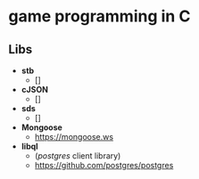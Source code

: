 # game programming in C

## Libs

  - **stb**
    + []
  - **cJSON**
    + []
  - **sds**
    + []
  - **Mongoose**
    + https://mongoose.ws
  - **libql**
    + (*postgres* client library)
    + https://github.com/postgres/postgres
